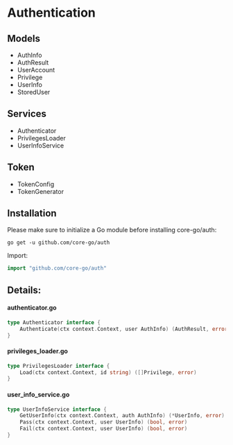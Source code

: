 # Authentication
## Models
- AuthInfo
- AuthResult
- UserAccount
- Privilege
- UserInfo
- StoredUser

## Services
- Authenticator
- PrivilegesLoader
- UserInfoService

## Token
- TokenConfig
- TokenGenerator

## Installation
Please make sure to initialize a Go module before installing core-go/auth:

```shell
go get -u github.com/core-go/auth
```

Import:
```go
import "github.com/core-go/auth"
```

## Details:
#### authenticator.go
```go
type Authenticator interface {
	Authenticate(ctx context.Context, user AuthInfo) (AuthResult, error)
}
```

#### privileges_loader.go
```go
type PrivilegesLoader interface {
	Load(ctx context.Context, id string) ([]Privilege, error)
}
```

#### user_info_service.go
```go
type UserInfoService interface {
	GetUserInfo(ctx context.Context, auth AuthInfo) (*UserInfo, error)
	Pass(ctx context.Context, user UserInfo) (bool, error)
	Fail(ctx context.Context, user UserInfo) (bool, error)
}
```
